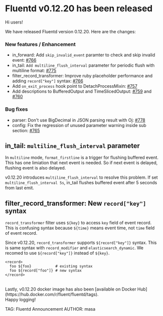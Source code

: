 # Fluentd v0.12.20 has been released

Hi users!

We have released Fluentd version 0.12.20.
Here are the changes:

### New features / Enhancement

* in\_forward: Add `skip_invalid_event` paramter to check and skip invalid event: [#766](https://github.com/fluent/fluentd/pull/776)
* in\_tail: `Add multiline_flush_interval` parameter for periodic flush with multiline format: [#775](https://github.com/fluent/fluentd/pull/775)
* filter\_record\_transformer: Improve ruby placeholder performance and adding `record["key"]` syntax: [#766](https://github.com/fluent/fluentd/pull/766)
* Add `on_exit_process` hook point to DetachProcessMixin: [#757](https://github.com/fluent/fluentd/pull/757)
* Add descriptions to BufferedOutput and TimeSlicedOutput: [#759](https://github.com/fluent/fluentd/pull/759) and [#760](https://github.com/fluent/fluentd/pull/760)

### Bug fixes

* parser: Don't use BigDecimal in JSON parsing result with Oj: [#778](https://github.com/fluent/fluentd/pull/778)
* config: Fix the regression of unused parameter warning inside sub section: [#765](https://github.com/fluent/fluentd/pull/765)

## in\_tail: `multiline_flush_interval` parameter 

In `multiline` mode, `format_firstline` is a trigger for flushing buffered event. This has one limiation that next event is needed. So if next event is delayed, flushing event is also delayed.

v0.12.20 introduces `multiline_flush_interval` to resolve this problem. If set `multiline_flush_interval 5s`, in\_tail flushes buffered event after 5 seconds from last emit. 

## filter\_record\_transformer: New `record["key"]` syntax

`record_transformer` filter uses `${key}` to access `key` field of event record. This is confusing syntax because `${time}` means event time, not `time` field of event record.

Since v0.12.20, `record_transformer` supports `${record["key"]}` syntax. This is same syntax with `record_modifier` and `elasticsearch_dynamic`. We recomed to use `${record["key"]}` instead of `${key}`.

```
<record>
  foo ${foo}           # existing syntax
  foo ${record["foo"]} # new syntax
</record>
```

<br />
Lastly, v0.12.20 docker image has also been [available on Docker Hub](https://hub.docker.com/r/fluent/fluentd/tags).

<br />
Happy logging!


TAG: Fluentd Announcement
AUTHOR: masa
